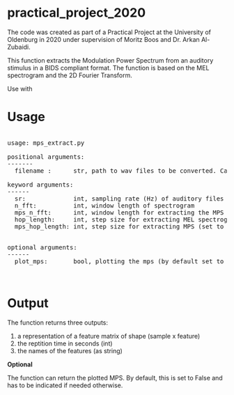 # practical_project_2020
The code was created as part of a Practical Project at the University of Oldenburg in 2020 under supervision of Moritz Boos and Dr. Arkan Al-Zubaidi. 

This function extracts the Modulation Power Spectrum from an auditory stimulus in a BIDS compliant format.
The function is based on the MEL spectrogram and the 2D Fourier Transform. 

Use with 

# Usage
<pre> 
usage: mps_extract.py 

positional arguments:
-------
  filename :      str, path to wav files to be converted. Can be used with wildcard * .wav. 

keyword arguments:
------
  sr:             int, sampling rate (Hz) of auditory files (set to 44100 Hz by default)
  n_fft:          int, window length of spectrogram
  mps_n_fft:      int, window length for extracting the MPS
  hop_length:     int, step size for extracting MEL spectrogram 
  mps_hop_length: int, step size for extracting MPS (set to mps_n_fft by default for non-overlapping windows)
  
  
optional arguments:
------
  plot_mps:       bool, plotting the mps (by default set to False)


</pre>

# Output

The function returns three outputs:

1. a representation of a feature matrix of shape (sample x feature)
2. the reptition time in seconds (int)
3. the names of the features (as string)

**Optional**

The function can return the plotted MPS. By default, this is set to False and has to be indicated if needed otherwise.

